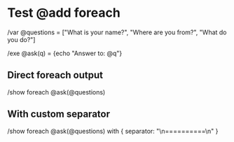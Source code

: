 # Test @add foreach

/var @questions = ["What is your name?", "Where are you from?", "What do you do?"]

/exe @ask(q) = {echo "Answer to: @q"}

## Direct foreach output

/show foreach @ask(@questions)

## With custom separator

/show foreach @ask(@questions) with { separator: "\n==========\n" }